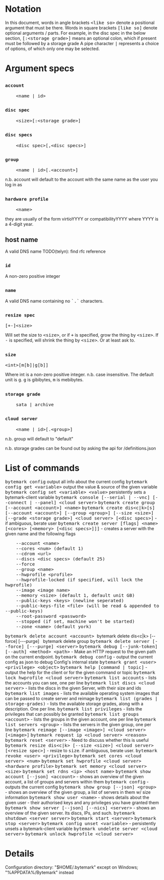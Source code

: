 <style>
code {
    font-size: 11pt
    }
</style>

Notation
========

In this document, words in angle brackets `<like so>` denote a positional argument that must be there.
Words in square brackets `[like so]` denote optional arguments / parts.
For example, in the disc spec in the below section, `[:<storage grade>]` means an optional colon, which if present must be followed by a storage grade
A pipe character `|` represents a choice of options, of which only one may be selected.

Argument specs
==============

`account`
---------------

	    <name | id>

`disc spec`
---------------

	    <size>[:<storage grade>]

`disc specs`
---------------

	    <disc spec>[,<disc specs>]

`group`
---------------

	    <name | id>[.<account>]

n.b. account will default to the account with the same name as the user you log in as

`hardware profile`
---------------

	    <name>

they are usually of the form virtioYYYY or compatibilityYYYY where YYYY is a 4-digit year.

host name
---------

A valid DNS name 
TODO(telyn): find rfc reference

`id`
---------------

A non-zero positive integer

`name`
---------------

A valid DNS name containing no `` `.` `` characters.

`resize spec`
---------------

    [+-]<size>

Will set the size to `<size>`, or if `+` is specified, grow the thing by `<size>`.
If `-` is specified, will shrink the thing by `<size>`. Or at least ask to.

`size`
---------------

	<int>[m[b]|g[b]]

Where int is a non-zero positive integer.
n.b. case insensitive.
The default unit is `g`. `g` is gibibytes, `m` is mebibytes.

`storage grade`
---------------

	    sata | archive

`cloud server`
---------------

	    <name | id>[.<group>]

n.b. group will default to "default"



n.b. storage grades can be found out by asking the api for /definitions.json

List of commands
================

`bytemark config`  output all info about the current config
`bytemark config get <variable>`  output the value & source of the given variable
`bytemark config set <variable> <value>`  persistently sets a bytemark-client variable
`bytemark console [--serial | --vnc] [--connect | --panel] <cloud server>`
`bytemark create group [--account <account>] <name>`
`bytemark create dis<c|k>[s] [--account <account>] [--group <group>] [--size <size>] [--grade <storage grade>] <cloud server> [<disc specs>]` - if ambiguous, berate user
`bytemark create server [flags] <name> [<cores> [<memory> [<disc specs>]]]` - creates a server with the given name and the following flags

        --account <name>
        --cores <num> (default 1)
        --cdrom <url>
        --discs <disc specs> (default 25)
        --force
        --group <name>
        --hwprofile <profile>
        --hwprofile-locked (if specified, will lock the hwprofile)
        --image <image name> 
        --memory <size> (default 1, default unit GB)
        --public-keys <keys> (newline seperated)
        --public-keys-file <file> (will be read & appended to --public-keys)
        --root-password <password>
        --stopped (if set, machine won't be started)
        --zone <name> (default york)
`bytemark delete account <account>
`bytemark delete dis<c|k> [--force] [---purge] <cloud server> <disc label>`
`bytemark delete group <group>
`bytemark delete server [--force] [---purge] <server>`
`bytemark debug [--junk-token] [--auth] <method> <path>` - Make an HTTP request to the given path on the current endpoint.
`bytemark debug config` - output the current config as json to debug Config's internal state
`bytemark grant <user> <privilege> <object>`
`bytemark help [command | topic]` - output the help for the client or for the given command or topic
`bytemark lock hwprofile <cloud server>`
`bytemark list accounts` - lists the accounts you can see, one per line
`bytemark list discs <cloud server>` - lists the discs in the given Server, with their size and ids
`bytemark list images` - lists the available operating system images that can be passed to create server and reimage
`bytemark list (grades | storage-grades)` - lists the available storage grades, along with a description. One per line.
`bytemark list privileges` - lists the privileges that can possibly be granted
`bytemark list groups <account>` - lists the groups in the given account, one per line
`bytemark list servers <group>` - lists the servers in the given group, one per line
`bytemark reimage [--image <image>] <cloud server> [<image>]`
`bytemark request ip <cloud server> <reason>`
`bytemark reset <server>` - Need to discuss whether this is useful
`bytemark resize dis<c|k> [--size <size>] <cloud server> [<resize spec>]` - resize to `size`. if ambiguous, berate user.
`bytemark revoke <user> <privilege>`
`bytemark set cores <cloud server> <num>`
`bytemark set hwprofile <cloud server> <hardware profile>`
`bytemark set memory <cloud server> <size>`
`bytemark set rdns <ip> <host name>`
`bytemark show account [--json] <account>` - shows an overview of the given account, a list of groups and servers within them
`bytemark config` - outputs the current config
`bytemark show group [--json] <group>` - shows an overview of the given group, a list of servers in them w/ size information
`bytemark show user <name>` - shows details about the given user - their authorised keys and any privileges you have granted them
`bytemark show server [--json] [--nics] <server>` - shows an overview of the given server. Its discs, IPs, and such.
`bytemark shutdown <server server>`
`bytemark start <server>`
`bytemark stop <server>`
`bytemark config unset <variable>` - persistently unsets a bytemark-client variable
`bytemark undelete server <cloud server>`
`bytemark unlock hwprofile <cloud server>`

Details
=======

Configuration directory: "$HOME/.bytemark" except on Windows; "%APPDATA%/Bytemark" instead
